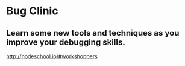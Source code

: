 # Bug Clinic

## Learn some new tools and techniques as you improve your debugging skills.

http://nodeschool.io/#workshoppers
